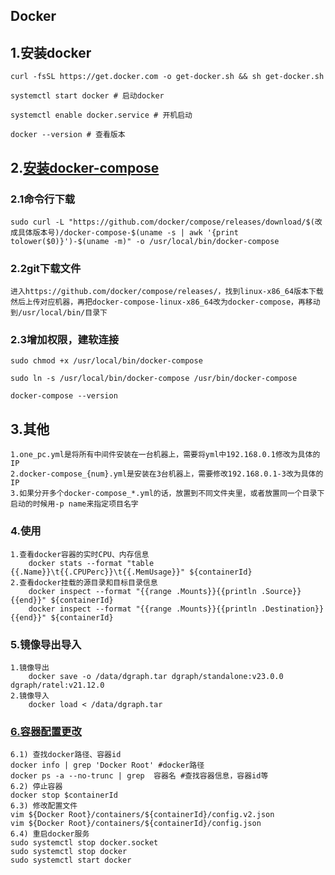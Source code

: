 ## Docker

## 1.安装docker
    curl -fsSL https://get.docker.com -o get-docker.sh && sh get-docker.sh

    systemctl start docker # 启动docker

    systemctl enable docker.service # 开机启动

    docker --version # 查看版本

## 2.[安装docker-compose](https://docs.docker.com/compose/install/)

### 2.1命令行下载
    sudo curl -L "https://github.com/docker/compose/releases/download/$(改成具体版本号)/docker-compose-$(uname -s | awk '{print tolower($0)}')-$(uname -m)" -o /usr/local/bin/docker-compose
### 2.2git下载文件
    进入https://github.com/docker/compose/releases/，找到linux-x86_64版本下载
    然后上传对应机器，再把docker-compose-linux-x86_64改为docker-compose，再移动到/usr/local/bin/目录下

### 2.3增加权限，建软连接
    sudo chmod +x /usr/local/bin/docker-compose

    sudo ln -s /usr/local/bin/docker-compose /usr/bin/docker-compose

    docker-compose --version

## 3.其他
    1.one_pc.yml是将所有中间件安装在一台机器上，需要将yml中192.168.0.1修改为具体的IP
    2.docker-compose_{num}.yml是安装在3台机器上，需要修改192.168.0.1-3改为具体的IP
    3.如果分开多个docker-compose_*.yml的话，放置到不同文件夹里，或者放置同一个目录下启动的时候用-p name来指定项目名字


### 4.使用
    1.查看docker容器的实时CPU、内存信息
        docker stats --format "table {{.Name}}\t{{.CPUPerc}}\t{{.MemUsage}}" ${containerId}
    2.查看docker挂载的源目录和目标目录信息
        docker inspect --format "{{range .Mounts}}{{println .Source}}{{end}}" ${containerId}
        docker inspect --format "{{range .Mounts}}{{println .Destination}}{{end}}" ${containerId}


### 5.镜像导出导入
    1.镜像导出
        docker save -o /data/dgraph.tar dgraph/standalone:v23.0.0 dgraph/ratel:v21.12.0
    2.镜像导入
        docker load < /data/dgraph.tar

### [6.容器配置更改](https://blog.csdn.net/lishuoboy/article/details/130174200)
    6.1) 查找docker路径、容器id
    docker info | grep 'Docker Root' #docker路径
    docker ps -a --no-trunc | grep  容器名 #查找容器信息，容器id等
    6.2) 停止容器
    docker stop $containerId
    6.3) 修改配置文件
    vim ${Docker Root}/containers/${containerId}/config.v2.json
    vim ${Docker Root}/containers/${containerId}/config.json
    6.4) 重启docker服务
    sudo systemctl stop docker.socket
    sudo systemctl stop docker
    sudo systemctl start docker
